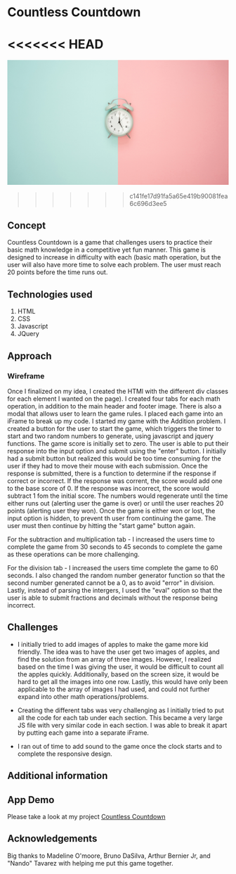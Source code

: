 # Countless Countdown

<<<<<<< HEAD
=======
![heading logo](/mathGame/Images/clockImage.png)
>>>>>>> c141fe17d91fa5a65e419b90081fea6c696d3ee5

## Concept 

Countless Countdown is a game that challenges users to practice their basic math knowledge in a competitive yet fun manner. This game is designed to increase in difficulty with each  (basic math operation, but the user will also have more time to solve each problem. The user must reach 20 points before the time runs out. 

## Technologies used
1. HTML
2. CSS
3. Javascript
4. JQuery

## Approach
### Wireframe 

Once I finalized on my idea, I created the HTMl with the different div classes for each element I wanted on the page). I created four tabs for each math operation, in addition to the main header and footer image. There is also a modal that allows user to learn the game rules. I placed each game into an iFrame to break up my code. I started my game with the Addition problem. I created a button for the user to start the game, which triggers the timer to start and two random numbers to generate, using javascript and jquery functions. The game score is initially set to zero. The user is able to put their response into the input option and submit using the "enter" button. I initially had a submit button but realized this would be too time consuming for the user if they had to move their mouse with each submission. Once the response is submitted, there is a function to determine if the response if correct or incorrect. If the response was corrent, the score would add one to the base score of 0. If the response was incorrect, the score would subtract 1 fom the initial score. The numbers would regenerate until the time either runs out (alerting user the game is over) or until the user reaches 20 points (alerting user they won). Once the game is either won or lost, the input option is hidden, to prevent th user from continuing the game. The user must then continue by hitting the "start game" button again. 

For the subtraction and multiplication tab - I increased the users time to complete the game from 30 seconds to 45 seconds to complete the game as these operations can be more challenging. 

For the division tab - I increased the users time complete the game to 60 seconds. I also changed the random number generator function so that the second number generated cannot be a 0, as to avoid "error" in division. Lastly, instead of parsing the intergers, I used the "eval" option so that the user is able to submit fractions and decimals without the response being incorrect. 


## Challenges
* I initially tried to add images of apples to make the game more kid friendly. The idea was to have the user get two images of apples, and find the solution from an array of three images. However, I realized based on the time I was giving the user, it would be difficult to count all the apples quickly. Additionally, based on the screen size, it would be hard to get all the images into one row. Lastly, this would have only been applicable to the array of images I had used, and could not further expand into other math operations/problems. 


* Creating the different tabs was very challenging as I initially tried to put all the code for each tab under each section. This became a very large JS file with very similar code in each section. I was able to break it apart by putting each game into a separate iFrame. 

* I ran out of time to add sound to the game once the clock starts and to complete the responsive design.

## Additional information

## App Demo 
Please take a look at my project 
[Countless Countdown](https://zchen92.github.io/mathGame/)

## Acknowledgements 
Big thanks to Madeline O'moore, Bruno DaSilva, Arthur Bernier Jr, and "Nando" Tavarez with helping me put this game together.






